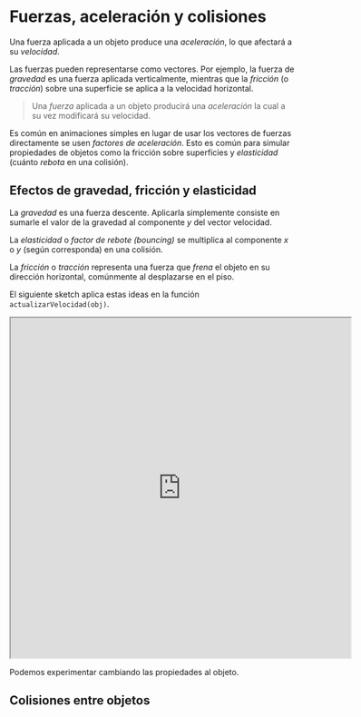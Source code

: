 # Fuerzas, aceleración y colisiones

Una fuerza aplicada a un objeto produce una *aceleración*, lo que afectará a su
*velocidad*.

Las fuerzas pueden representarse como vectores. Por ejemplo, la fuerza de
*gravedad* es una fuerza aplicada verticalmente, mientras que la *fricción* (o
*tracción*) sobre una superficie se aplica a la velocidad horizontal.

> Una *fuerza* aplicada a un objeto producirá una *aceleración* la cual a su vez
> modificará su velocidad.

Es común en animaciones simples en lugar de usar los vectores de fuerzas
directamente se usen *factores de aceleración*. Esto es común para simular
propiedades de objetos como la fricción sobre superficies y *elasticidad*
(cuánto *rebota* en una colisión).

## Efectos de gravedad, fricción y elasticidad

La *gravedad* es una fuerza descente. Aplicarla simplemente consiste en sumarle el
valor de la gravedad al componente *y* del vector velocidad.

La *elasticidad* o *factor de rebote (bouncing)* se multiplica al componente *x*
o *y* (según corresponda) en una colisión.

La *fricción* o *tracción* representa una fuerza que *frena* el objeto en su
dirección horizontal, comúnmente al desplazarse en el piso.

El siguiente sketch aplica estas ideas en la función `actualizarVelocidad(obj)`.

<iframe src="https://editor.p5js.org/marroyo/full/AB6ic6ELu"
        width="600" height="600"></iframe>

Podemos experimentar cambiando las propiedades al objeto.

## Colisiones entre objetos

